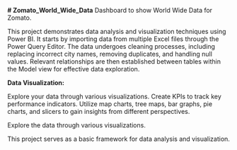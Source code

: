 **# Zomato_World_Wide_Data**
Dashboard to show World Wide Data for Zomato.

This project demonstrates data analysis and visualization techniques using Power BI. It starts by importing data from multiple Excel files through the Power Query Editor. The data undergoes cleaning processes, including replacing incorrect city names, removing duplicates, and handling null values. Relevant relationships are then established between tables within the Model view for effective data exploration.

**Data Visualization:**

Explore your data through various visualizations.
Create KPIs to track key performance indicators.
Utilize map charts, tree maps, bar graphs, pie charts, and slicers to gain insights from different perspectives.

Explore the data through various visualizations.

This project serves as a basic framework for data analysis and visualization.
